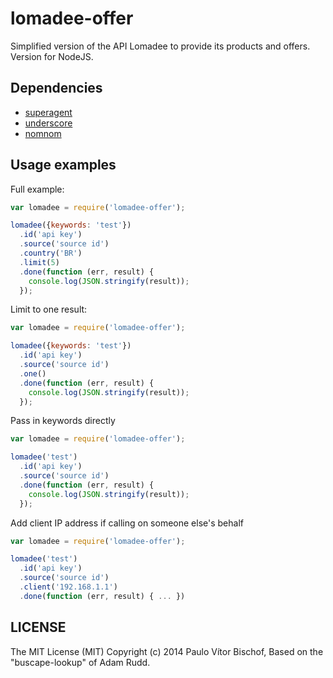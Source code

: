 
lomadee-offer
=============

Simplified version of the API Lomadee to provide its products and offers. Version for NodeJS.

## Dependencies

* [superagent](http://github.com/visionmedia/superagent)
* [underscore](http://github.com/jashkenas/underscore)
* [nomnom](http://github.com/harthur/nomnom)

## Usage examples

Full example:

```javascript
var lomadee = require('lomadee-offer');

lomadee({keywords: 'test'})
  .id('api key')
  .source('source id')
  .country('BR')
  .limit(5)
  .done(function (err, result) {
    console.log(JSON.stringify(result));
  });
```

Limit to one result:

```javascript
var lomadee = require('lomadee-offer');

lomadee({keywords: 'test'})
  .id('api key')
  .source('source id')
  .one()
  .done(function (err, result) {
    console.log(JSON.stringify(result));
  });
```

Pass in keywords directly

```javascript
var lomadee = require('lomadee-offer');

lomadee('test')
  .id('api key')
  .source('source id')
  .done(function (err, result) {
    console.log(JSON.stringify(result));
  });
```

Add client IP address if calling on someone else's behalf

```javascript
var lomadee = require('lomadee-offer');

lomadee('test')
  .id('api key')
  .source('source id')
  .client('192.168.1.1')
  .done(function (err, result) { ... })
```

## LICENSE

The MIT License (MIT)
Copyright (c) 2014 Paulo Vítor Bischof, Based on the "buscape-lookup" of Adam Rudd.
